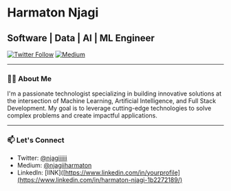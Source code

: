 # Harmaton Njagi

## Software | Data | AI | ML Engineer 


[![Twitter Follow](https://img.shields.io/twitter/follow/njagiiiiii?logo=twitter&style=for-the-badge)](https://twitter.com/njagiiiiii)
[![Medium](https://img.shields.io/badge/Medium-12100E?style=for-the-badge&logo=medium&logoColor=white)](https://medium.com/@njagiiharmaton)

---

### 👨‍💻 About Me

I'm a passionate technologist specializing in building innovative solutions at the intersection of Machine Learning, Artificial Intelligence, and Full Stack Development. My goal is to leverage cutting-edge technologies to solve complex problems and create impactful applications.


---

### 📫 Let's Connect

- Twitter: [@njagiiiiii](https://twitter.com/njagiiiiii)
- Medium: [@njagiiharmaton](https://medium.com/@njagiiharmaton)
- LinkedIn: [lINK]([https://www.linkedin.com/in/yourprofile](https://www.linkedin.com/in/harmaton-njagi-1b2272189/)














